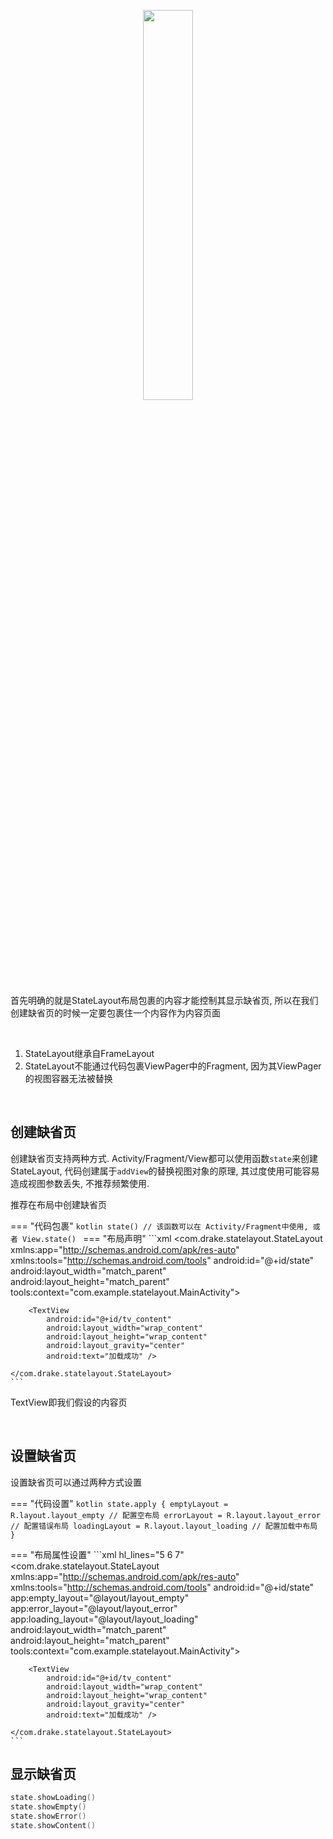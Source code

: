 
<p align="center"><img src="https://i.imgur.com/YW7EzWh.gif" width="40%"/></p>

首先明确的就是StateLayout布局包裹的内容才能控制其显示缺省页, 所以在我们创建缺省页的时候一定要包裹住一个内容作为内容页面

<br>

1. StateLayout继承自FrameLayout
1. StateLayout不能通过代码包裹ViewPager中的Fragment, 因为其ViewPager的视图容器无法被替换
<br>

## 创建缺省页

创建缺省页支持两种方式.
Activity/Fragment/View都可以使用函数`state`来创建StateLayout, 代码创建属于`addView`的替换视图对象的原理, 其过度使用可能容易造成视图参数丢失, 不推荐频繁使用.

推荐在布局中创建缺省页

=== "代码包裹"
    ```kotlin
    state() // 该函数可以在 Activity/Fragment中使用, 或者 View.state()
    ```
=== "布局声明"
    ```xml
    <com.drake.statelayout.StateLayout
        xmlns:app="http://schemas.android.com/apk/res-auto"
        xmlns:tools="http://schemas.android.com/tools"
        android:id="@+id/state"
        android:layout_width="match_parent"
        android:layout_height="match_parent"
        tools:context="com.example.statelayout.MainActivity">

        <TextView
            android:id="@+id/tv_content"
            android:layout_width="wrap_content"
            android:layout_height="wrap_content"
            android:layout_gravity="center"
            android:text="加载成功" />

    </com.drake.statelayout.StateLayout>
    ```

TextView即我们假设的内容页

<br>

## 设置缺省页

设置缺省页可以通过两种方式设置

=== "代码设置"
    ```kotlin
    state.apply {
        emptyLayout = R.layout.layout_empty // 配置空布局
        errorLayout = R.layout.layout_error // 配置错误布局
        loadingLayout = R.layout.layout_loading // 配置加载中布局
    }
    ```

=== "布局属性设置"
    ```xml hl_lines="5 6 7"
    <com.drake.statelayout.StateLayout
        xmlns:app="http://schemas.android.com/apk/res-auto"
        xmlns:tools="http://schemas.android.com/tools"
        android:id="@+id/state"
        app:empty_layout="@layout/layout_empty"
        app:error_layout="@layout/layout_error"
        app:loading_layout="@layout/layout_loading"
        android:layout_width="match_parent"
        android:layout_height="match_parent"
        tools:context="com.example.statelayout.MainActivity">

        <TextView
            android:id="@+id/tv_content"
            android:layout_width="wrap_content"
            android:layout_height="wrap_content"
            android:layout_gravity="center"
            android:text="加载成功" />

    </com.drake.statelayout.StateLayout>
    ```

## 显示缺省页

```kotlin
state.showLoading()
state.showEmpty()
state.showError()
state.showContent()
```
